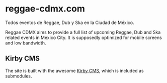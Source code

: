 # reggae-cdmx.com
Todos eventos de Reggae, Dub y Ska en la Ciudad de México.

Reggae CDMX aims to provide a full list of upcoming Reggae, Dub and Ska related events in Mexico City. It is supposedly optimized for mobile screens and low bandwidth.



## Kirby CMS
The site is built with the awesome [Kirby CMS](https://getkirby.com/), which is included as submodules.
